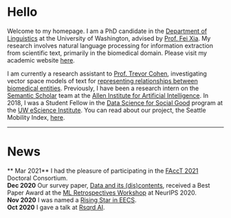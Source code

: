 
# Hello

Welcome to my homepage. I am a PhD candidate in the [Department of Linguistics](https://linguistics.washington.edu) at the University of Washington, advised by [Prof. Fei Xia](https://faculty.washington.edu/fxia/). My research involves natural language processing for information extraction from scientific text, primarily in the biomedical domain. Please visit my academic website [here](https://linguistics.washington.edu/people/amandalynne-paullada).  

I am currently a research assistant to [Prof. Trevor Cohen](http://bime.uw.edu/faculty/trevor-cohen/), investigating vector space models of text for [representing relationships between biomedical entities](https://www.aclweb.org/anthology/2020.bionlp-1.4/).
Previously, I have been a research intern on the [Semantic Scholar](https://www.semanticscholar.org/) team at the [Allen Institute for Artificial Intelligence](https://allenai.org/). In 2018, I was a Student Fellow in the [Data Science for Social Good](https://escience.washington.edu/dssg/) program at the [UW eScience Institute](https://escience.washington.edu/). You can read about our project, the Seattle Mobility Index, [here](https://escience.washington.edu/2018-data-science-for-social-good-projects/). 


----

# News

** Mar 2021**   I had the pleasure of participating in the [FAccT 2021](https://facctconference.org/2021/) Doctoral Consortium.   
**Dec 2020**    Our survey paper, [Data and its (dis)contents](https://arxiv.org/abs/2012.05345), received a Best Paper Award at the [ML Retrospectives Workshop](https://ml-retrospectives.github.io/neurips2020/) at NeurIPS 2020.  
**Nov 2020**    I was named a [Rising Star in EECS](https://eecs.berkeley.edu/rising-stars-2020).  
**Oct 2020**    I gave a talk at [Rsqrd AI](https://www.rsqrdai.org/).
